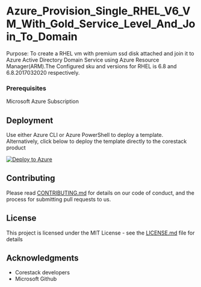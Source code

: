
# Azure_Provision_Single_RHEL_V6_VM_With_Gold_Service_Level_And_Join_To_Domain

Purpose: To create a RHEL vm with premium ssd disk attached and join it to Azure Active Directory Domain Service using Azure Resource Manager(ARM).The Configured sku and versions for RHEL is 6.8 and 6.8.2017032020 respectively.

### Prerequisites

Microsoft Azure Subscription

## Deployment

Use either Azure CLI or Azure PowerShell to deploy a template. Alternatively, click below to deploy the template directly to the corestack product 

[![Deploy to Azure](https://docs.corestack.io/wp-content/uploads/2019/09/deploy-to-corestack.svg)](http://qa.corestack.io/heatstack/templates?repositories=github&external_redirect=true&name=Azure_Provision_Single_RHEL_V6_VM_With_Gold_Service_Level_And_Join_To_Domain&url=https://raw.githubusercontent.com/karthick-kk/corestacklabs/master/arm/Azure_Provision_Single_RHEL_V6_VM_With_Gold_Service_Level_And_Join_To_Domain/Azure_Provision_Single_RHEL_V6_VM_With_Gold_Service_Level_And_Join_To_Domain_content.json&engine=arm&type[0]=Cloud&classification[0]=Provisioning&scope=tenant#/mytemplates)

## Contributing

Please read [CONTRIBUTING.md](https://gist.github.com/karthick-kk/30e4fd3f279492b4f040d5cd569d21d0) for details on our code of conduct, and the process for submitting pull requests to us.

## License

This project is licensed under the MIT License - see the [LICENSE.md](LICENSE.md) file for details

## Acknowledgments

* Corestack developers
* Microsoft Github

